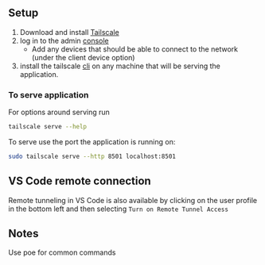 ## Setup
1. Download and install [Tailscale](https://tailscale.com/download)
2. log in to the admin [console](https://login.tailscale.com/admin/machines)
    - Add any devices that should be able to connect to the network (under the client device option)
3. install the tailscale [cli](https://tailscale.com/kb/1080/cli) on any machine that will be serving the application.

### To serve application
For options around serving run
```bash
tailscale serve --help
```
To serve use the port the application is running on:
```bash
sudo tailscale serve --http 8501 localhost:8501
```

## VS Code remote connection
Remote tunneling in VS Code is also available by clicking on the user profile in the bottom left and then selecting `Turn on Remote Tunnel Access`

## Notes
Use poe for common commands